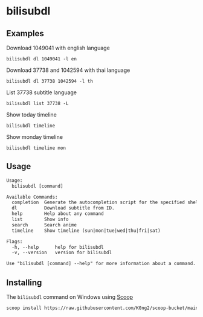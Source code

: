 # bilisubdl

## Examples

Download 1049041 with english language

`bilisubdl dl 1049041 -l en`

Download 37738 and 1042594 with thai language

`bilisubdl dl 37738 1042594 -l th`

List 37738 subtitle language

`bilisubdl list 37738 -L`

Show today timeline

`bilisubdl timeline`

Show monday timeline

`bilisubdl timeline mon`

## Usage

```txt
Usage:
  bilisubdl [command]

Available Commands:
  completion  Generate the autocompletion script for the specified shell
  dl          Download subtitle from ID.
  help        Help about any command
  list        Show info
  search      Search anime
  timeline    Show timeline (sun|mon|tue|wed|thu|fri|sat)

Flags:
  -h, --help      help for bilisubdl
  -v, --version   version for bilisubdl

Use "bilisubdl [command] --help" for more information about a command.
```

## Installing

The `bilisubdl` command on Windows using [Scoop](https://scoop.sh/)

```txt
scoop install https://raw.githubusercontent.com/K0ng2/scoop-bucket/main/bucket/bilisubdl.json
```
